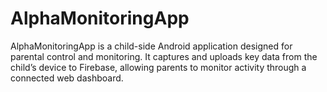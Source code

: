 # AlphaMonitoringApp
AlphaMonitoringApp is a child-side Android application designed for parental control and monitoring. It captures and uploads key data from the child’s device to Firebase, allowing parents to monitor activity through a connected web dashboard.
